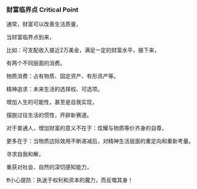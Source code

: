 ### 财富临界点 Critical Point

通常，财富可以改善生活质量，

当财富临界点到来，

比如：可支配收入接近2万美金，满足一定的财富水平，接下来，

有两个不同层面的消费。

物质消费：占有物质、固定资产、有形资产等。

精神追求：未来生活的选择权、可选项。

增加人生的可能性，甚至是自我实现，

摆脱过往生活的惯性，开辟新赛道。

对于普通人，增加财富的意义不在于：炫耀与物质等价齐身的自尊，

更多在于：当物质边际效用不断递减后，对精神生活层面的重定向和重新考量。

寻求自我和解，

重获对社会、自然的深切感知能力，

❗❗小心提防：执迷于权利和资本的魔力，而反噬其身！


